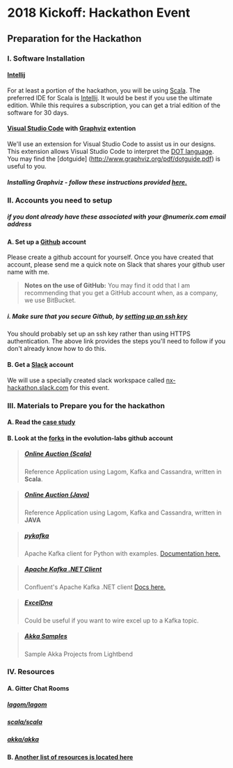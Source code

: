 # 2018 Kickoff: Hackathon Event

## Preparation for the Hackathon

### I. Software Installation
#### [Intellij](https://www.jetbrains.com/idea/)
For at least a portion of the hackathon, you will be using [Scala](https://www.scala-lang.org/).  The preferred IDE for Scala is [Intellij](https://www.jetbrains.com/idea/).  It would be best if you use the ultimate edition.  While this requires a subscription, you can get a trial edition of the software for 30 days.
#### [Visual Studio Code](http://https://code.visualstudio.com) with [Graphviz](./doc/GraphViz.md) extention
We'll use an extension for Visual Studio Code to assist us in our designs.  This extension allows Visual Studio Code to interpret the [DOT language](https://graphviz.gitlab.io/_pages/doc/info/lang.html).  You may find the [dotguide] (http://www.graphviz.org/pdf/dotguide.pdf) is useful to you.
##### Installing Graphviz - follow these instructions provided [here.](./doc/GraphViz.md)


### II. Accounts you need to setup 
##### if you dont already have these associated with your @numerix.com email address

#### A. Set up a [Github](http://www.github.com) account
Please create a github account for yourself.  Once you have created that account, please send me a quick note on Slack that shares your github user name with me.
> **Notes on the use of GitHub:**  You may find it odd that I am recommending that you get a GitHub account when, as a company, we use BitBucket.  

##### i.  Make sure that you secure Github, by [setting up an ssh key](/doc/setting-up-ssh-windows.md)
You should probably set up an ssh key rather than using HTTPS authentication.  The above link provides the steps you'll need to follow if you don't already know how to do this.

#### B.  Get a [Slack](https://www.slack.com) account
We will use a specially created slack workspace called [nx-hackathon.slack.com](https://nx-hackathon.slack.com) for this event.


### III. Materials to Prepare you for the hackathon
#### A. Read the [case study](pre-read-case-study.md)
#### B. Look at the [forks](https://github.com/evolution-labs) in the evolution-labs github account
>##### [Online Auction (Scala)](https://github.com/evolution-labs/online-auction-scala) 
>Reference Application using Lagom, Kafka and Cassandra, written in **Scala**.

>##### [Online Auction (Java)](https://github.com/evolution-labs/online-auction-java)
>Reference Application using Lagom, Kafka and Cassandra, written in **JAVA**

>##### [pykafka](https://github.com/evolution-labs/pykafka)
>Apache Kafka client for Python with examples. [Documentation here.](http://pykafka.readthedocs.io/en/latest/)

>##### [Apache Kafka .NET Client](https://github.com/evolution-labs/confluent-kafka-dotnet)
>Confluent's Apache Kafka .NET client [Docs here.](https://docs.confluent.io/current/clients/confluent-kafka-dotnet/api/Confluent.Kafka.html)

>##### [ExcelDna](https://github.com/evolution-labs/ExcelDna)
>Could be useful if you want to wire excel up to a Kafka topic.

>##### [Akka Samples](https://github.com/evolution-labs/akka-samples)
>Sample Akka Projects from Lightbend





### IV. Resources
#### A. Gitter Chat Rooms
##### [lagom/lagom](https://gitter.im/lagom/lagom)
##### [scala/scala](https://gitter.im/scala/scala)
##### [akka/akka](https://gitter.im/akka/akka)

#### B. [Another list of resources is located here](/doc/resource-index.md)
